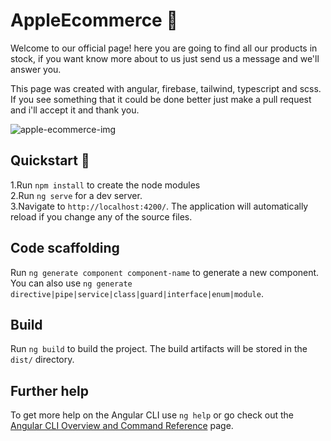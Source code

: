 # AppleEcommerce 🛒

Welcome to our official page! here you are going to find all our products in stock, if you want know more about to us just send us a message and we'll answer you.

This page was created with angular, firebase, tailwind, typescript and scss. If you see something that it could be done better just make a pull request and i'll accept it and thank you.

![apple-ecommerce-img](https://i.imgur.com/zJDjbBy.jpg)

## Quickstart 👀

1.Run `npm install` to create the node modules  
2.Run `ng serve` for a dev server.   
3.Navigate to `http://localhost:4200/`. The application will automatically reload if you change any of the source files.  

## Code scaffolding

Run `ng generate component component-name` to generate a new component. You can also use `ng generate directive|pipe|service|class|guard|interface|enum|module`.

## Build

Run `ng build` to build the project. The build artifacts will be stored in the `dist/` directory.

## Further help

To get more help on the Angular CLI use `ng help` or go check out the [Angular CLI Overview and Command Reference](https://angular.io/cli) page.

